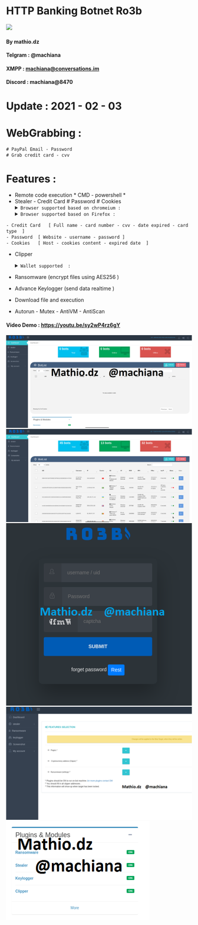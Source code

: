 # HTTP Banking Botnet Ro3b 
![](https://i.ibb.co/m0Gg7cV/logo.png)

#### By mathio.dz
#### Telgram : @machiana
#### XMPP : machiana@conversations.im
#### Discord : machiana@8470

# Update : 2021 - 02 - 03
# WebGrabbing :
	# PayPal Email - Password 
	# Grab credit card - cvv 
# Features : 
- Remote code execution * CMD - powershell *  
- Stealer  - Credit Card # Password # Cookies 
  <details>
	<summary><code>Browser supported based on chromeium : </code> </summary>- Chrome <br>- Chromium <br> - Edge  <br>- Maxthon3 <br> - YandexBrowser<br> - Opera <br> - Sputnik <br> - Mail.Ru <br>  - Brave <br> - ChromePlus <br> - Iridium <br> - 7Star<br> - epicPrivacyBrowser<br> - CentBrowser<br> - ElementsBrowser<br> - Chedot<br> - Vivaldi<br> - Kometa<br> - uCozMedia<br> - Sleipnir5<br> - Citrio<br> - Coowon<br> - liebao<br> - QIP.Surf<br> - Orbitum<br> - Amigo<br> - Torch<br> - Comodo<br> - 360Browser<br> - Nichrome<br> - CocCoc<br> - Uran<br> - Chromodo<br>  </details>
  <details>
	<summary><code>Browser supported based on Firefox : </code> </summary> - Firefox <br> - Waterfox <br> - K-Meleon <br> - Thunderbird <br> - IceDragon <br> - Cyberfox <br> - BlackHaw <br> - PaleMoon 

</details>

    - Credit Card	[ Full name - card number - cvv - date expired - card type  ]
    - Password	[ Website - username - password ]
    - Cookies	[ Host - cookies content - expired date  ]

- Clipper 
  <details>
	<summary><code>Wallet supported  : </code> </summary>- Bitcoin<br>- Ethereum<br>- Monero<br>- Stellar<br>- Ripple<br>- Litecoin<br>- Neocoin<br>- Bitcoin Cash<br>- Bytecoin<br>- Cardano<br>- Graft<br>- Zcash<br>- Bitcoin Gold<br>- Waves<br>- ReddCoin<br>- BlackCoin<br>- Emercoin<br>- Stratis<br>- Qtum<br>- Viacoin<br>- Lisk<br>- Dogecoin<br>- Dashcoin<br><br>  </details>

- Ransomware (encrypt files using AES256  )
- Advance Keylogger (send data realtime )
- Download file and execution
- Autorun - Mutex - AntiVM - AntiScan

####  Video Demo : https://youtu.be/sy2wP4rz6gY

[![Ro3b_t7richa](r2.png)](https://www.youtube.com/watch?v=sy2wP4rz6gY "mathio.dz")
![Dash](2021-02-13.png)
![Login](r5.png)
![fea](R1.png)
![mod](r4.png)

